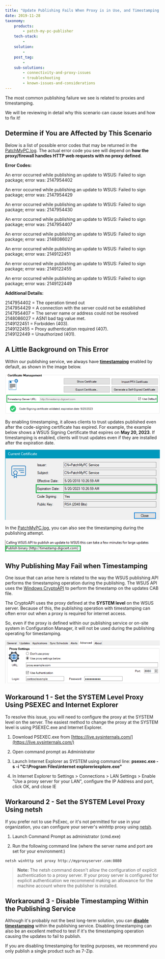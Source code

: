 ```yaml
---
title: "Update Publishing Fails When Proxy is in Use, and Timestamping is Enabled"
date: 2019-11-28
taxonomy:
    products:
        - patch-my-pc-publisher
    tech-stack:
        - 
    solution:
        - 
    post_tag:
        - 
    sub-solutions:
        - connectivity-and-proxy-issues
        - troubleshooting
        - known-issues-and-considerations
---
```


The most common publishing failure we see is related to proxies and timestamping.

We will be reviewing in detail why this scenario can cause issues and how to fix it!

## Determine if You are Affected by This Scenario

Below is a list of possible error codes that may be returned in the [PatchMyPC.log](https://patchmypc.com/collecting-log-files-for-patch-my-pc-support#publishing-service-logs). The actual error code you see will depend on **how the proxy/firewall handles HTTP web requests with no proxy defined**.

**Error Codes:**

An error occurred while publishing an update to WSUS: Failed to sign package; error was: 2147954402

An error occurred while publishing an update to WSUS: Failed to sign package; error was: 2147954429

An error occurred while publishing an update to WSUS: Failed to sign package; error was: 2147954430

An error occurred while publishing an update to WSUS: Failed to sign package; error was: 2147954407

An error occurred while publishing an update to WSUS: Failed to sign package; error was: 2148086027

An error occurred while publishing an update to WSUS: Failed to sign package; error was: 2149122451

An error occurred while publishing an update to WSUS: Failed to sign package; error was: 2149122455

An error occurred while publishing an update to WSUS: Failed to sign package; error was: 2149122449

**Additional Details:**

2147954402 = The operation timed out  
2147954429 = A connection with the server could not be established  
2147954407 = The server name or address could not be resolved  
2148086027 = ASN1 bad tag value met.  
2149122451 = Forbidden (403).  
2149122455 = Proxy authentication required (407).  
2149122449 = Unauthorized (401).

## A Little Background on This Error

Within our publishing service, we always have **[timestamping](https://en.wikipedia.org/wiki/Trusted_timestamping)** enabled by default, as shown in the image below.

![Time stamping Enabled Third-Party Updates](/_images/Timestamping-Enabled-General-Tab.png "Time stamping Enabled Third-Party Updates")

By enabling timestamping, it allows clients to trust updates published even after the code-signing certificate has expired. For example, the example below shows a WSUS Signing Certificate that expires on **May 20, 2023**. If timestamping is enabled, clients will trust updates even if they are installed after the expiration date.

![Expiration Date of Code-Signing WSUS Cert](/_images/Expiration-Date-of-Code-Signing-WSUS-Cert.png "Expiration Date of Code-Signing WSUS Cert")

In the [PatchMyPC.log](/collecting-log-files-for-patch-my-pc-support#publishing-service-logs), you can also see the timestamping during the publishing attempt.

![Publishing Third-Party Updates Timestamp PatchMyPC.Log](/_images/Publishing-Timestamp-PatchMyPCLog.png "Publishing Third-Party Updates Timestamp PatchMyPC.Log")

## Why Publishing May Fail when Timestamping

One issue that can arise here is related to the way the WSUS publishing API performs the timestamping operation during the publishing. The WSUS API uses the [Windows CryptoAPI](https://docs.microsoft.com/en-us/windows/win32/seccrypto/cryptoapi-system-architecture) to perform the timestamp on the updates CAB file.

The CryptoAPI uses the proxy defined at the **SYSTEM level** on the WSUS server. Because of this, the publishing operation with timestamping can often error out when a proxy is required for internet access.

So, even if the proxy is defined within our publishing service or on-site system in Configuration Manager, it will not be used during the publishing operating for timestamping.

![Proxy Configured PatchMyPC SCCM](/_images/Proxy-Configured-PatchMyPC-SCCM.png "Proxy Configured PatchMyPC SCCM")

## Workaround 1 - Set the SYSTEM Level Proxy Using PSEXEC and Internet Explorer

To resolve this issue, you will need to configure the proxy at the SYSTEM level on the server. The easiest method to change the proxy at the SYSTEM level is using PSEXEC.exe and Internet Explorer.

1. Download PSEXEC.exe from [https://live.sysinternals.com/](https://live.sysinternals.com/)

3. Open command prompt as Administrator

5. Launch Internet Explorer as SYSTEM using command line: **psexec.exe -s -i "C:\\Program Files\\internet exploreriexplore.exe"**

7. In Internet Explorer to Settings > Connections > LAN Settings > Enable "Use a proxy server for your LAN", configure the IP Address and port, click OK, and close IE

## Workaround 2 - Set the SYSTEM Level Proxy Using netsh

If you prefer not to use PsExec, or it's not permitted for use in your organization, you can configure your server's winhttp proxy using [netsh](https://learn.microsoft.com/en-us/windows-server/networking/technologies/netsh/netsh-http).

1. Launch Command Prompt as administrator (cmd.exe)

3. Run the following command line (where the server name and port are set for your environment:)

```
netsh winhttp set proxy http://myproxyserver.com:8080 
```

> **Note:** The netsh command doesn't allow the configuration of explicit authentication to a proxy server. If your proxy server is configured for explicit authentication we recommend making an allowance for the machine account where the publisher is installed.

## Workaround 3 - Disable Timestamping Within the Publishing Service

Although it's probably not the best long-term solution, you can **[disable timestamping](/how-to-disable-timestamping-for-patch-my-pc-update-publishing)** within the publishing service. Disabling timestamping can also be an excellent method to test if it's the timestamping operation causing the updates to fail to publish.

If you are disabling timestamping for testing purposes, we recommend you only publish a single product such as 7-Zip.